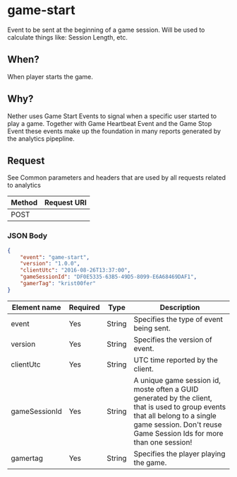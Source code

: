 # game-start

Event to be sent at the beginning of a game session. Will be used to calculate things like: Session Length, etc.

## When?
When player starts the game.

## Why?
Nether uses Game Start Events to signal when a specific user started to play a game. Together with Game Heartbeat Event and the Game Stop Event these events make up the foundation in many reports generated by the analytics pipepline.

## Request

See Common parameters and headers that are used by all requests related to analytics

Method  | Request URI
------- | -----------
POST    | <event hub url>

### JSON Body
```json
{
    "event": "game-start",
    "version": "1.0.0",
    "clientUtc": "2016-08-26T13:37:00",
    "gameSessionId": "DF0E5335-63B5-49D5-8099-E6A68469DAF1",
    "gamerTag": "krist00fer"
}


```

Element name       | Required | Type   | Description
------------------ | -------- | ------ | -----------
event              | Yes      | String | Specifies the type of event being sent.
version            | Yes      | String | Specifies the version of event.
clientUtc          | Yes      | String | UTC time reported by the client.
gameSessionId      | Yes      | String | A unique game session id, moste often a GUID generated by the client, that is used to group events that all belong to a single game session. Don't reuse Game Session Ids for more than one session!
gamertag           | Yes      | String | Specifies the player playing the game.

